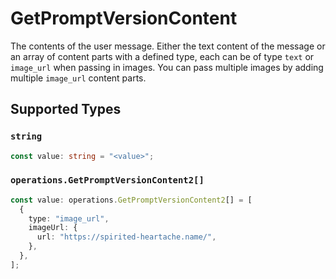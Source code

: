 # GetPromptVersionContent

The contents of the user message. Either the text content of the message or an array of content parts with a defined type, each can be of type `text` or `image_url` when passing in images. You can pass multiple images by adding multiple `image_url` content parts. 


## Supported Types

### `string`

```typescript
const value: string = "<value>";
```

### `operations.GetPromptVersionContent2[]`

```typescript
const value: operations.GetPromptVersionContent2[] = [
  {
    type: "image_url",
    imageUrl: {
      url: "https://spirited-heartache.name/",
    },
  },
];
```

